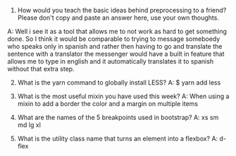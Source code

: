 <!-- Answers to the Self Study Questions go here -->

1. How would you teach the basic ideas behind preprocessing to a friend?  Please don't copy and paste an answer here, use your own thoughts.

A: Well i see it as a tool that allows me to not work as hard to get something done. So I think it would be comparable to trying to message someboedy who speaks only in spanish and rather then having to go and translate the sentence with a translator the messenger would have a built in feature that allows me to type in english and it automatically translates it to spanish without that extra step. 

2. What is the yarn command to globally install LESS?
A: $ yarn add less

3. What is the most useful mixin you have used this week?
A: When using a mixin to add a border the color and a margin on multiple items

4. What are the names of the 5 breakpoints used in bootstrap?
A: xs sm md lg xl

5. What is the utility class name that turns an element into a flexbox?
A: d-flex
